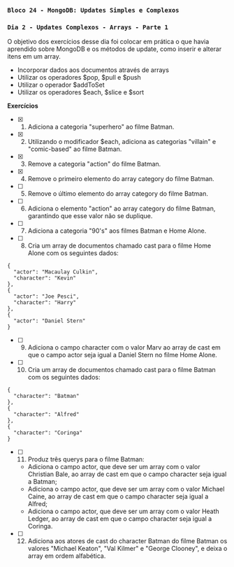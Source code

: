 ### `Bloco 24 - MongoDB: Updates Simples e Complexos`
### `Dia 2 - Updates Complexos - Arrays - Parte 1`

O objetivo dos exercícios desse dia foi colocar em prática o que havia aprendido sobre MongoDB e os métodos de update, como inserir e alterar itens em um array.
  - Incorporar dados aos documentos através de arrays
  - Utilizar os operadores $pop, $pull e $push
  - Utilizar o operador $addToSet
  - Utilizar os operadores $each, $slice e $sort

**Exercícios** 
- [x] 1. Adiciona a categoria "superhero" ao filme Batman.
- [x] 2. Utilizando o modificador $each, adiciona as categorias "villain" e "comic-based" ao filme Batman.
- [x] 3. Remove a categoria "action" do filme Batman.
- [x] 4. Remove o primeiro elemento do array category do filme Batman.
- [ ] 5. Remove o último elemento do array category do filme Batman.
- [ ] 6. Adiciona o elemento "action" ao array category do filme Batman, garantindo que esse valor não se duplique.
- [ ] 7. Adiciona a categoria "90's" aos filmes Batman e Home Alone.
- [ ] 8. Cria um array de documentos chamado cast para o filme Home Alone com os seguintes dados:
```
{
  "actor": "Macaulay Culkin",
  "character": "Kevin"
},
{
  "actor": "Joe Pesci",
  "character": "Harry"
},
{
  "actor": "Daniel Stern"
}
```
- [ ] 9. Adiciona o campo character com o valor Marv ao array de cast em que o campo actor seja igual a Daniel Stern no filme Home Alone.
- [ ] 10. Cria um array de documentos chamado cast para o filme Batman com os seguintes dados:
```
{
  "character": "Batman"
},
{
  "character": "Alfred"
},
{
  "character": "Coringa"
}
```
- [ ] 11. Produz três querys para o filme Batman:
  - Adiciona o campo actor, que deve ser um array com o valor Christian Bale, ao array de cast em que o campo character seja igual a Batman;
  - Adiciona o campo actor, que deve ser um array com o valor Michael Caine, ao array de cast em que o campo character seja igual a Alfred;
  - Adiciona o campo actor, que deve ser um array com o valor Heath Ledger, ao array de cast em que o campo character seja igual a Coringa.
- [ ] 12. Adiciona aos atores de cast do character Batman do filme Batman os valores "Michael Keaton", "Val Kilmer" e "George Clooney", e deixa o array em ordem alfabética.

